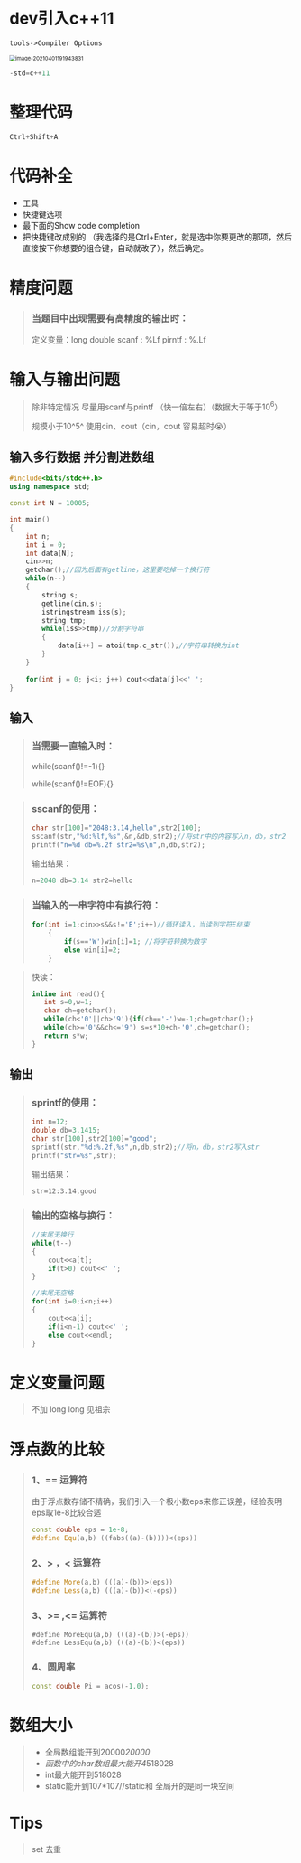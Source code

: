 # dev引入c++11

`tools->Compiler Options`

<img src="6.细节.assets/image-20210401191943831.png" alt="image-20210401191943831" style="zoom:67%;" />

```c++
-std=c++11
```

# 整理代码

```c++
Ctrl+Shift+A
```

# 代码补全

- 工具 
- 快捷键选项
- 最下面的Show code completion
- 把快捷键改成别的 （我选择的是Ctrl+Enter，就是选中你要更改的那项，然后直接按下你想要的组合键，自动就改了），然后确定。

# 精度问题

> ### 当题目中出现需要有高精度的输出时：
>
> 定义变量：long double
> scanf : %Lf
> pirntf : %.Lf

# 输入与输出问题

> 除非特定情况 尽量用scanf与printf （快一倍左右）（数据大于等于$10^6$）
>
> 规模小于10^5^ 使用cin、cout（cin，cout 容易超时:sob:）

## 输入多行数据 并分割进数组

```c++
#include<bits/stdc++.h>
using namespace std;

const int N = 10005;

int main()
{
	int n;
	int i = 0;
	int data[N];
	cin>>n;
	getchar();//因为后面有getline，这里要吃掉一个换行符
	while(n--)
	{
		string s;
		getline(cin,s);
		istringstream iss(s);
		string tmp;
		while(iss>>tmp)//分割字符串
		{
			data[i++] = atoi(tmp.c_str());//字符串转换为int
		}
	}
	
	for(int j = 0; j<i; j++) cout<<data[j]<<' '; 
}
```

## 输入

> ### 当需要一直输入时：
>
> while(scanf()!=-1){}
>
> while(scanf()!=EOF){}

> ### sscanf的使用：
>
> ```c++
> char str[100]="2048:3.14,hello",str2[100];
> sscanf(str,"%d:%lf,%s",&n,&db,str2);//将str中的内容写入n，db，str2
> printf("n=%d db=%.2f str2=%s\n",n,db,str2);
> ```
>
> 输出结果：
>
> ```c++
> n=2048 db=3.14 str2=hello
> ```

> ### 当输入的一串字符中有换行符：
>
> ```c++
> for(int i=1;cin>>s&&s!='E';i++)//循环读入，当读到字符E结束 
>     {
>         if(s=='W')win[i]=1; //将字符转换为数字
>         else win[i]=2; 
>     }
> ```
>

> 快读：
>
> ```c++
> inline int read(){
>    int s=0,w=1;
>    char ch=getchar();
>    while(ch<'0'||ch>'9'){if(ch=='-')w=-1;ch=getchar();}
>    while(ch>='0'&&ch<='9') s=s*10+ch-'0',ch=getchar();
>    return s*w;
> }
> ```

## 输出

> ### sprintf的使用：
>
> ```c++
> int n=12;
> double db=3.1415;
> char str[100],str2[100]="good";
> sprintf(str,"%d:%.2f,%s",n,db,str2);//将n，db，str2写入str
> printf("str=%s",str);
> ```
>
> 输出结果：
>
> ```
> str=12:3.14,good
> ```

> ### 输出的空格与换行：
>
> ```c++
> //末尾无换行
> while(t--)
> {
>     cout<<a[t];
>     if(t>0) cout<<' ';
> }
> ```
>
> ```c++
> //末尾无空格
> for(int i=0;i<n;i++)
> {
>     cout<<a[i];
>     if(i<n-1) cout<<' ';
>     else cout<<endl;
> }
> ```



# 定义变量问题

> 不加 long long 见祖宗

# 浮点数的比较

> ### 1、== 运算符
>
> 由于浮点数存储不精确，我们引入一个极小数eps来修正误差，经验表明eps取1e-8比较合适
>
> ```c++
> const double eps = 1e-8;
> #define Equ(a,b) ((fabs((a)-(b))))<(eps))
> ```
>
> ### 2、> ，< 运算符
>
> ```c++
> #define More(a,b) (((a)-(b))>(eps))
> #define Less(a,b) (((a)-(b))<(-eps))
> ```
>
> ### 3、>= ,<= 运算符
>
> ```
> #define MoreEqu(a,b) (((a)-(b))>(-eps))
> #define LessEqu(a,b) (((a)-(b))<(eps))
> ```
>
> ### 4、圆周率
>
> ```c++
> const double Pi = acos(-1.0);
> ```

# 数组大小

>- 全局数组能开到20000*20000*
>- *函数中的char数组最大能开4*518028
>- int最大能开到518028
>- static能开到107*107//static和 全局开的是同一块空间

# Tips

> set 去重